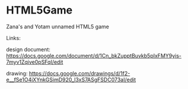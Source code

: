 HTML5Game
=========

Zana's and Yotam unnamed HTML5 game

Links:

design document:
https://docs.google.com/document/d/1Cn_bkZupptBuvkb5pIxFMY9yis-7myv1Zqive0pSFqI/edit

drawing:
https://docs.google.com/drawings/d/1f2-e__fSe1O4iXYnkGSimD920_l3xS7ASgFSDC073aI/edit
